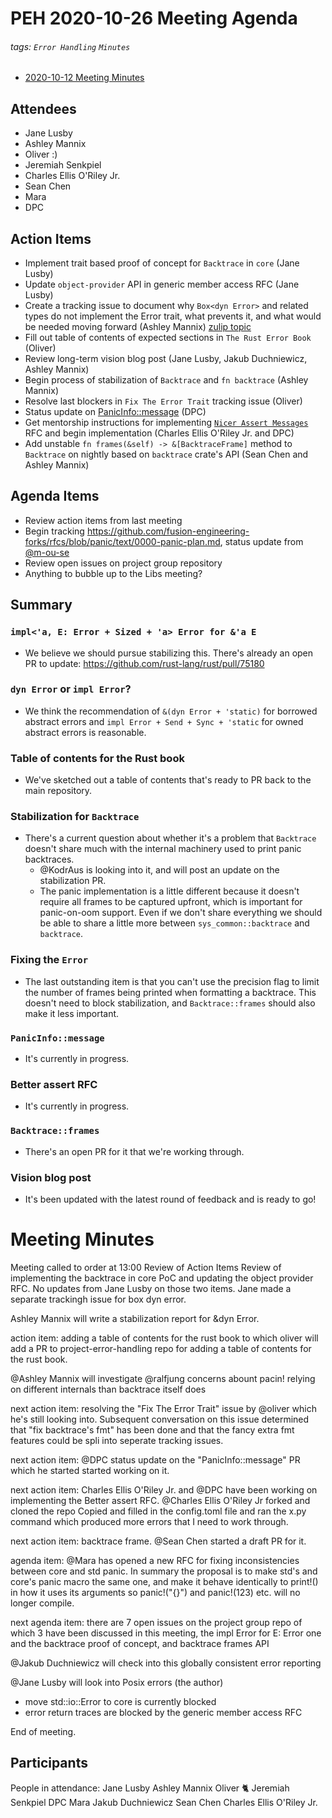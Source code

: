 # PEH 2020-10-26 Meeting Agenda

###### tags: `Error Handling` `Minutes`

- [2020-10-12 Meeting Minutes](https://github.com/rust-lang/project-error-handling/blob/master/meetings/2020-10-12.md)

## Attendees

- Jane Lusby
- Ashley Mannix
- Oliver :)
- Jeremiah Senkpiel
- Charles Ellis O'Riley Jr.
- Sean Chen
- Mara
- DPC

## Action Items

- Implement trait based proof of concept for `Backtrace` in `core` (Jane Lusby)
- Update `object-provider` API in generic member access RFC (Jane Lusby)
- Create a tracking issue to document why `Box<dyn Error>` and related types do not implement the Error trait, what prevents it, and what would be needed moving forward (Ashley Mannix) [zulip topic](https://rust-lang.zulipchat.com/#narrow/stream/257204-project-error-handling/topic/impl.20Error.20or.20dyn.20Error.3F/near/213235983)
- Fill out table of contents of expected sections in `The Rust Error Book` (Oliver)
- Review long-term vision blog post (Jane Lusby, Jakub Duchniewicz, Ashley Mannix)
- Begin process of stabilization of `Backtrace` and `fn backtrace` (Ashley Mannix)
- Resolve last blockers in `Fix The Error Trait` tracking issue (Oliver)
- Status update on [PanicInfo::message](https://github.com/rust-lang/rust/issues/66745) (DPC)
- Get mentorship instructions for implementing [`Nicer Assert Messages`](https://github.com/rust-lang/rust/issues/44838) RFC and begin implementation (Charles Ellis O'Riley Jr. and DPC)
- Add unstable `fn frames(&self) -> &[BacktraceFrame]` method to `Backtrace` on nightly based on `backtrace` crate's API (Sean Chen and Ashley Mannix)

## Agenda Items

- Review action items from last meeting
- Begin tracking https://github.com/fusion-engineering-forks/rfcs/blob/panic/text/0000-panic-plan.md, status update from [@m-ou-se](https://github.com/m-ou-se)
- Review open issues on project group repository
- Anything to bubble up to the Libs meeting?

## Summary

### `impl<'a, E: Error + Sized + 'a> Error for &'a E`

- We believe we should pursue stabilizing this. There's already an open PR to update: https://github.com/rust-lang/rust/pull/75180

### `dyn Error` or `impl Error`?

- We think the recommendation of `&(dyn Error + 'static)` for borrowed abstract errors and `impl Error + Send + Sync + 'static` for owned abstract errors is reasonable.

### Table of contents for the Rust book

- We've sketched out a table of contents that's ready to PR back to the main repository.

### Stabilization for `Backtrace`

- There's a current question about whether it's a problem that `Backtrace` doesn't share much with the internal machinery used to print panic backtraces.
    - @KodrAus is looking into it, and will post an update on the stabilization PR.
    - The panic implementation is a little different because it doesn't require all frames to be captured upfront, which is important for panic-on-oom support. Even if we don't share everything we should be able to share a little more between `sys_common::backtrace` and `backtrace`.

### Fixing the `Error`

- The last outstanding item is that you can't use the precision flag to limit the number of frames being printed when formatting a backtrace. This doesn't need to block stabilization, and `Backtrace::frames` should also make it less important.

### `PanicInfo::message`

- It's currently in progress.

### Better assert RFC

- It's currently in progress.

### `Backtrace::frames`

- There's an open PR for it that we're working through.

### Vision blog post

- It's been updated with the latest round of feedback and is ready to go!

# Meeting Minutes

Meeting called to order at 13:00
Review of Action Items
Review of implementing the backtrace in core PoC and updating the object provider RFC.  No updates from Jane Lusby on those two items.  Jane made a separate trackingh issue for box dyn error.

Ashley Mannix will write a stabilization report for &dyn Error.

action item: adding a table of contents for the rust book to which oliver will add a PR to project-error-handling repo for adding a table of contents for the rust book.

 @Ashley Mannix will investigate @ralfjung concerns abount pacin! relying on different internals than backtrace itself does

next action item: resolving the "Fix The Error Trait" issue by @oliver which he's still looking into.  Subsequent conversation on this issue determined that "fix backtrace's fmt" has been done and that the fancy extra fmt features could be spli into seperate tracking issues.

next action item: @DPC status update on the "PanicInfo::message" PR which he started started working on it.

next action item:  Charles Ellis O'Riley Jr. and @DPC have been working on implementing the Better assert RFC.  @Charles Ellis O'Riley Jr forked and cloned the repo Copied and filled in the config.toml file and ran the x.py command which produced more errors that I need to work through.

next action item: backtrace frame.  @Sean Chen started a draft PR for it.

agenda item: @Mara has opened a new RFC for fixing inconsistencies between core and std panic.  In summary the proposal is to make std's and core's panic macro the same one, and make it behave identically to print!() in how it uses its arguments so panic!("{}") and panic!(123) etc. will no longer compile.

next agenda item: there are 7 open issues on the project group repo of which 3 have been discussed in this meeting, the impl Error for E: Error one and the backtrace proof of concept, and backtrace frames API

@Jakub Duchniewicz will check into this globally consistent error reporting

@Jane Lusby will look into Posix errors (the author)

* move std::io::Error to core is currently blocked
* error return traces are blocked by the generic member access RFC

End of meeting.


## Participants

People in attendance:
Jane Lusby
Ashley Mannix
Oliver :cat2:
Jeremiah Senkpiel
DPC
Mara
Jakub Duchniewicz
Sean Chen
Charles Ellis O'Riley Jr.
